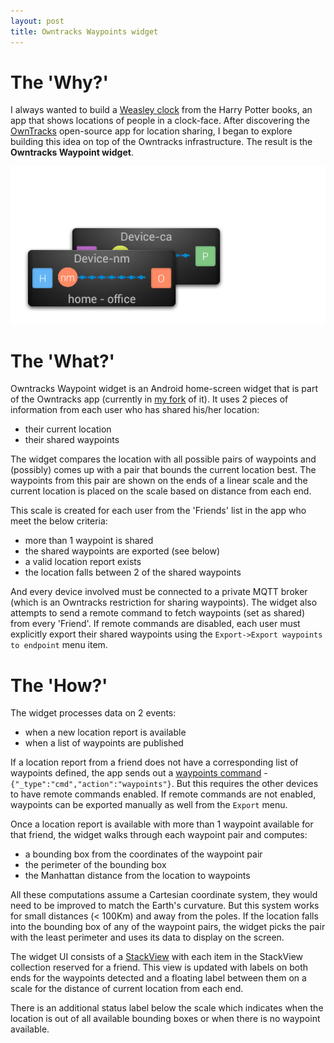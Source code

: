 ```yaml
---
layout: post
title: Owntracks Waypoints widget
---
```


# The 'Why?'

I always wanted to build a [Weasley
clock](http://harrypotter.wikia.com/wiki/Weasley_Clock) from the Harry
Potter books, an app that shows locations of people in a
clock-face. After discovering the [OwnTracks](http://owntracks.org)
open-source app for location sharing, I began to explore building this
idea on top of the Owntracks infrastructure. The result is the
__Owntracks Waypoint widget__.

![Owntracks Waypoint widget](https://github.com/nma83/android/raw/waypoints_widget/project/app/src/main/res/drawable-nodpi/appwidget_preview.png)

# The 'What?'

Owntracks Waypoint widget is an Android home-screen widget that is
part of the Owntracks app (currently in [my
fork](https://github.com/nma83/android/tree/waypoints_widget) of
it). It uses 2 pieces of information from each user who has shared
his/her location:

 * their current location
 * their shared waypoints

The widget compares the location with all possible pairs of waypoints
and (possibly) comes up with a pair that bounds the current location
best. The waypoints from this pair are shown on the ends of a linear
scale and the current location is placed on the scale based on
distance from each end.

This scale is created for each user from the 'Friends' list in the app
who meet the below criteria:

 * more than 1 waypoint is shared
 * the shared waypoints are exported (see below)
 * a valid location report exists
 * the location falls between 2 of the shared waypoints

And every device involved must be connected to a private MQTT broker
(which is an Owntracks restriction for sharing waypoints).
The widget also attempts to send a remote command to fetch waypoints
(set as shared) from every 'Friend'. If remote commands are disabled,
each user must explicitly export their shared waypoints using the
`Export->Export waypoints to endpoint` menu item.

# The 'How?'

The widget processes data on 2 events:

 * when a new location report is available
 * when a list of waypoints are published

If a location report from a friend does not have a corresponding list
of waypoints defined, the app sends out a [waypoints command](http://owntracks.org/booklet/tech/json/) -
`{"_type":"cmd","action":"waypoints"}`. But this requires the other
devices to have remote commands enabled. If remote commands are not
enabled, waypoints can be exported manually as well from the `Export` menu.

Once a location report is available with more than 1 waypoint
available for that friend, the widget walks through each waypoint pair
and computes:

 * a bounding box from the coordinates of the waypoint pair
 * the perimeter of the bounding box
 * the Manhattan distance from the location to waypoints

All these computations assume a Cartesian coordinate system, they
would need to be improved to match the Earth's curvature. But this
system works for small distances (< 100Km) and away from the poles.
If the location falls into the bounding box of any of the waypoint
pairs, the widget picks the pair with the least perimeter and uses its
data to display on the screen. 

The widget UI consists of a [StackView](https://developer.android.com/reference/android/widget/StackView.html
) with each item in the StackView collection reserved for a
friend. This view is updated with labels on both ends for the
waypoints detected and a floating label between them on a scale for
the distance of current location from each end.

There is an additional status label below the scale which indicates
when the location is out of all available bounding boxes or when there
is no waypoint available.
